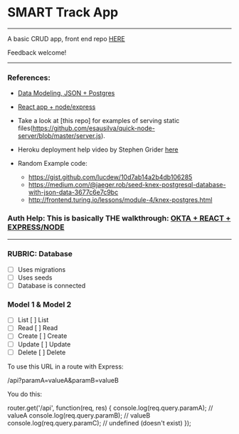 # SMART Track App

---

A basic CRUD app, front end repo [HERE]()

Feedback welcome!

---

### References:

* [Data Modeling, JSON + Postgres](https://blog.codeship.com/unleash-the-power-of-storing-json-in-postgres/)
* [React app + node/express](https://medium.freecodecamp.org/how-to-make-create-react-app-work-with-a-node-backend-api-7c5c48acb1b0)

* Take a look at [this repo] for examples of serving static files(https://github.com/esausilva/quick-node-server/blob/master/server.js).

* Heroku deployment help video by Stephen Grider [here](https://youtu.be/Ru3Rj_hM8bo)

* Random Example code:
  * https://gist.github.com/lucdew/10d7ab14a2b4db106285
  * https://medium.com/@jaeger.rob/seed-knex-postgresql-database-with-json-data-3677c6e7c9bc
  * http://frontend.turing.io/lessons/module-4/knex-postgres.html

### Auth Help: This is basically THE walkthrough: [OKTA + REACT + EXPRESS/NODE](https://developer.okta.com/blog/2018/02/06/build-user-registration-with-node-react-and-okta)

---

### RUBRIC: Database

* [ ] Uses migrations
* [ ] Uses seeds
* [ ] Database is connected

### Model 1 & Model 2

* [ ] List [ ] List
* [ ] Read [ ] Read
* [ ] Create [ ] Create
* [ ] Update [ ] Update
* [ ] Delete [ ] Delete

To use this URL in a route with Express:

/api?paramA=valueA&paramB=valueB

You do this:

router.get('/api', function(req, res) {
console.log(req.query.paramA); // valueA
console.log(req.query.paramB); // valueB
console.log(req.query.paramC); // undefined (doesn't exist)
});
